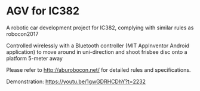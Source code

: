 # AGV for IC382
A robotic car development project for IC382, complying with similar rules as robocon2017

Controlled wirelessly with a Bluetooth controller (MIT AppInventor Android application) to move around in uni-direction and shoot frisbee disc onto a platform 5-meter away 

Please refer to http://aburobocon.net/ for detailed rules and specifications.

Demonstration:
https://youtu.be/1gwGDRHCDhY?t=2232

